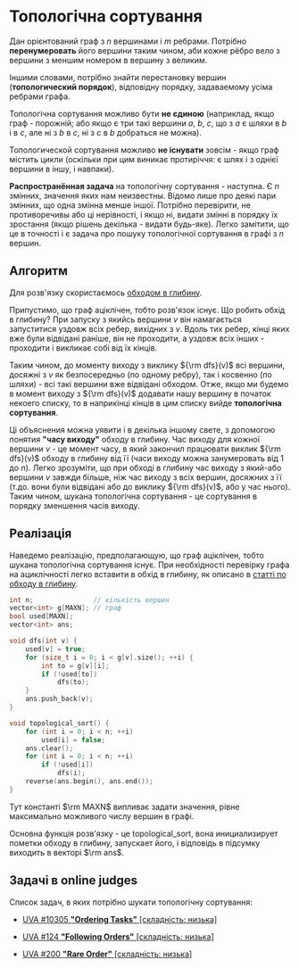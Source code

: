 # Топологічна сортування

Дан орієнтований граф з $n$ вершинами і $m$ ребрами. Потрібно **перенумеровать** його вершини таким чином, аби кожне рёбро вело з вершини з меншим номером в вершину з великим.

Іншими словами, потрібно знайти перестановку вершин (**топологический порядок**), відповідну порядку, задаваемому усіма ребрами графа.

Топологічна сортування можливо бути **не єдиною** (наприклад, якщо граф - порожній; або якщо є три такі вершини $a$, $b$, $c$, що з $a$ є шляхи в $b$ і в $c$, але ні з $b$ в $c$, ні з $c$ в $b$ добраться не можна).

Топологической сортування можливо **не існувати** зовсім - якщо граф містить цикли (оскільки при цим виникає протиріччя: є шлях і з однієї вершини в іншу, і навпаки).

**Распространённая задача** на топологічну сортування - наступна. Є $n$ змінних, значення яких нам неизвестны. Відомо лише про деякі пари змінних, що одна змінна менше іншої. Потрібно перевірити, не противоречивы або ці нерівності, і якщо ні, видати змінні в порядку їх зростання (якщо рішень декілька - видати будь-яке). Легко замітити, що це в точності і є задача про пошуку топологічної сортування в графі з $n$ вершин.

## Алгоритм

Для розв'язку скористаємось [обходом в глибину](dfs).

Припустимо, що граф аціклічен, тобто розв'язок існує. Що робить обхід в глибину? При запуску з якийсь вершини $v$ він намагається запуститися уздовж всіх ребер, вихідних з $v$. Вдоль тих ребер, кінці яких вже були відвідані раніше, він не проходити, а уздовж всіх інших - проходити і викликає собі від їх кінців.

Таким чином, до моменту виходу з виклику ${\rm dfs}(v)$ всі вершини, досяжні з $v$ як безпосередньо (по одному ребру), так і косвенно (по шляхи) - всі такі вершини вже відвідані обходом. Отже, якщо ми будемо в момент виходу з ${\rm dfs}(v)$ додавати нашу вершину в початок некоего списку, то в наприкінці кінців в цим списку вийде **топологічна сортування**.

Ці объяснения можна уявити і в декілька іншому свете, з допомогою понятия **"часу виходу"** обходу в глибину. Час виходу для кожної вершини $v$ - це момент часу, в який закончил працювати виклик ${\rm dfs}(v)$ обходу в глибину від її (часи виходу можна занумеровать від $1$ до $n$). Легко зрозуміти, що при обході в глибину час виходу з який-або вершини $v$ завжди більше, ніж час виходу з всіх вершин, досяжних з її (т.до. вони були відвідані або до виклику ${\rm dfs}(v)$, або у час нього). Таким чином, шукана топологічна сортування - це сортування в порядку зменшення часів виходу.

## Реалізація

Наведемо реалізацію, предполагающую, що граф аціклічен, тобто шукана топологічна сортування існує. При необхідності перевірку графа на ациклічності легко вставити в обхід в глибину, як описано в [статті по обходу в глибину](dfs).

<!--- TODO: specify code snippet id -->
``` cpp
int n;               // кількість вершин
vector<int> g[MAXN]; // граф
bool used[MAXN];
vector<int> ans;

void dfs(int v) {
    used[v] = true;
    for (size_t i = 0; i < g[v].size(); ++i) {
        int to = g[v][i];
        if (!used[to])
            dfs(to);
    }
    ans.push_back(v);
}

void topological_sort() {
    for (int i = 0; i < n; ++i)
        used[i] = false;
    ans.clear();
    for (int i = 0; i < n; ++i)
        if (!used[i])
            dfs(i);
    reverse(ans.begin(), ans.end());
}
```

Тут константі $\rm MAXN$ випливає задати значення, рівне максимально можливого числу вершин в графі.

Основна функція розв'язку - це topological_sort, вона инициализирует пометки обходу в глибину, запускает його, і відповідь в підсумку виходить в векторі $\rm ans$.

## Задачі в online judges

Список задач, в яких потрібно шукати топологічну сортування:

* [UVA #10305 **"Ordering Tasks"** [складність: низька]](http://uva.onlinejudge.org/index.php?option=onlinejudge&page=show_problem&problem=1246)

* [UVA #124 **"Following Orders"** [складність: низька]](http://uva.onlinejudge.org/index.php?option=onlinejudge&page=show_problem&problem=60)

* [UVA #200 **"Rare Order"** [складність: низька]](http://uva.onlinejudge.org/index.php?option=onlinejudge&page=show_problem&problem=136)

